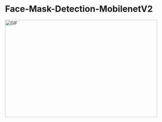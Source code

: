 # Face-Mask-Detection-MobilenetV2
<img align="center" alt="GIF" src="https://raw.githubusercontent.com/souravcoder99/souravcoder99/Face-Mask-Detection-MobilenetV2/blob/main/output.gif?raw=true" width="500" height="320" />
